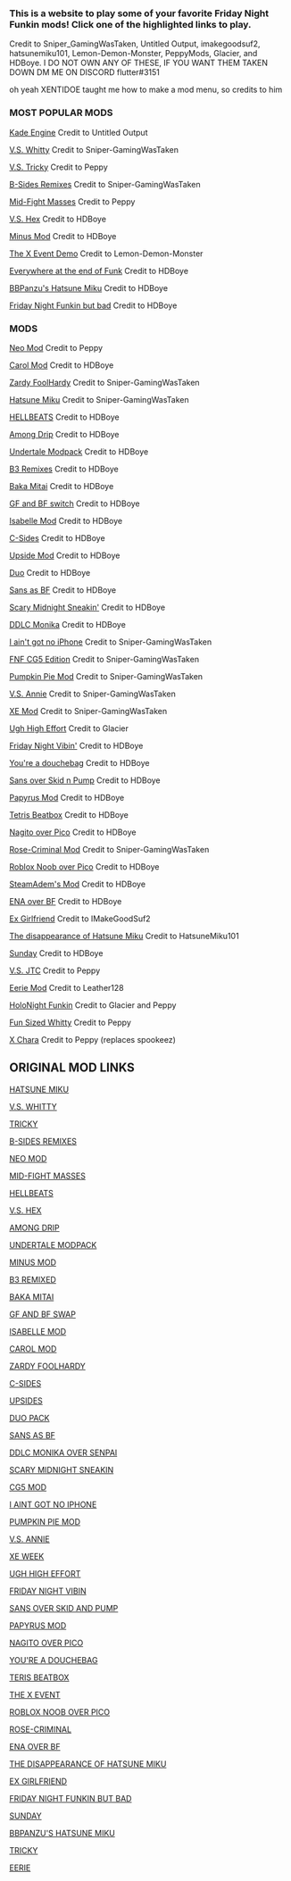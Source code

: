 ### This is a website to play some of your favorite Friday Night Funkin mods! Click one of the highlighted links to play.

Credit to Sniper_GamingWasTaken, Untitled Output, imakegoodsuf2, hatsunemiku101, Lemon-Demon-Monster, PeppyMods, Glacier, and HDBoye. I DO NOT OWN ANY OF THESE, IF YOU WANT THEM TAKEN DOWN DM ME ON DISCORD flutter#3151

oh yeah XENTIDOE taught me how to make a mod menu, so credits to him

### MOST POPULAR MODS

[Kade Engine](https://untitledoutput.itch.io/friday-night-funkin-kade-engine) Credit to Untitled Output

[V.S. Whitty](https://sniper-gamingwastaken.itch.io/friday-night-funkin-vs-whitty-full-week-optimized-kade-engine) Credit to Sniper-GamingWasTaken

[V.S. Tricky](https://elpeppywall.github.io/Mods/Tricky) Credit to Peppy

[B-Sides Remixes](https://sniper-gamingwastaken.itch.io/friday-night-funkin-b-sides-optimized-kade-engine-ver) Credit to Sniper-GamingWasTaken

[Mid-Fight Masses](https://elpeppywall.github.io/Mods/Sarvente) Credit to Peppy

[V.S. Hex](https://hdboye.github.io/FnfModAttempt/hex) Credit to HDBoye

[Minus Mod](https://hdboye.github.io/FnfModAttempt/minus) Credit to HDBoye

[The X Event Demo](https://lemon-demon-monster.itch.io/the-x-event-demo) Credit to Lemon-Demon-Monster

[Everywhere at the end of Funk](https://hdboye.github.io/FnfModAttempt2/end) Credit to HDBoye

[BBPanzu's Hatsune Miku](https://hdboye.github.io/FnfModAttempt2/bbmiku) Credit to HDBoye

[Friday Night Funkin but bad](https://hdboye.github.io/FnfModAttempt2/bad) Credit to HDBoye

### MODS

[Neo Mod](https://peppymods.itch.io/neo?secret=TNWwnRNyKy9ofksuJ9tFQ0ZMn1I) Credit to Peppy 

[Carol Mod](https://hdboye.github.io/FnfModAttempt/carol) Credit to HDBoye

[Zardy FoolHardy](https://sniper-gamingwastaken.itch.io/friday-night-funkin-vs-zardy-full-week-optimized-kade-engine) Credit to Sniper-GamingWasTaken

[Hatsune Miku](https://sniper-gamingwastaken.itch.io/friday-night-funkin-miku-mod-kade) Credit to Sniper-GamingWasTaken

[HELLBEATS](https://hdboye.github.io/FnfModAttempt/hellbeats) Credit to HDBoye

[Among Drip](https://hdboye.github.io/FnfModAttempt/drip) Credit to HDBoye

[Undertale Modpack](https://hdboye.github.io/FnfModAttempt/undertale) Credit to HDBoye

[B3 Remixes](https://hdboye.github.io/FnfModAttempt/bthree) Credit to HDBoye

[Baka Mitai](https://hdboye.github.io/FnfModAttempt/mitai) Credit to HDBoye

[GF and BF switch](https://hdboye.github.io/FnfModAttempt/switch) Credit to HDBoye

[Isabelle Mod](https://hdboye.github.io/FnfModAttempt/isabelle) Credit to HDBoye

[C-Sides](https://hdboye.github.io/FnfModAttempt/cside) Credit to HDBoye

[Upside Mod](https://hdboye.github.io/FnfModAttempt/upside) Credit to HDBoye

[Duo](https://hdboye.github.io/FnfModAttempt/duo) Credit to HDBoye

[Sans as BF](https://hdboye.github.io/FnfModAttempt/sans) Credit to HDBoye

[Scary Midnight Sneakin'](https://hdboye.github.io/FnfModAttempt/scary) Credit to HDBoye

[DDLC Monika](https://hdboye.github.io/FnfModAttempt/monika) Credit to HDBoye

[I ain't got no iPhone](https://sniper-gamingwastaken.itch.io/friday-night-funkin-but-monster-has-no-iphone) Credit to Sniper-GamingWasTaken

[FNF CG5 Edition](https://sniper-gamingwastaken.itch.io/friday-night-funkin-cg5-edition-full-week-optimized-kade-engine) Credit to Sniper-GamingWasTaken

[Pumpkin Pie Mod](https://sniper-gamingwastaken.itch.io/friday-night-funkin-pumkin-pie-custom-song) Credit to Sniper-GamingWasTaken

[V.S. Annie](https://sniper-gamingwastaken.itch.io/friday-night-funkin-annie-custom-week-optomized-kade-engine-version) Credit to Sniper-GamingWasTaken

[XE Mod](https://sniper-gamingwastaken.itch.io/friday-night-funkin-custom-week-xe-optimized) Credit to Sniper-GamingWasTaken

[Ugh High Effort](https://glacierr.itch.io/ugh) Credit to Glacier

[Friday Night Vibin'](https://hdboye.github.io/FnfModAttempt2/vibin/) Credit to HDBoye

[You're a douchebag](https://hdboye.github.io/FnfModAttempt/douchebag) Credit to HDBoye

[Sans over Skid n Pump](https://hdboye.github.io/FnfModAttempt/sansvs) Credit to HDBoye

[Papyrus Mod](https://hdboye.github.io/FnfModAttempt/papyrus) Credit to HDBoye

[Tetris Beatbox](https://hdboye.github.io/FnfModAttempt/tetris) Credit to HDBoye

[Nagito over Pico](https://hdboye.github.io/FnfModAttempt/nagito) Credit to HDBoye

[Rose-Criminal Mod](https://sniper-gamingwastaken.itch.io/friday-night-funkin-rose-criminal-port) Credit to Sniper-GamingWasTaken

[Roblox Noob over Pico](https://hdboye.github.io/FnfModAttempt/noob) Credit to HDBoye

[SteamAdem's Mod](https://hdboye.github.io/FnfModAttempt/peter) Credit to HDBoye

[ENA over BF](https://hdboye.github.io/FnfModAttempt/ena) Credit to HDBoye

[Ex Girlfriend](https://imakegoodsuf2.itch.io/ex-girlfriend-kade-engine) Credit to IMakeGoodSuf2

[The disappearance of Hatsune Miku](https://hatsunemiku101.itch.io/the-disappearance-of-hatsune-miku) Credit to HatsuneMiku101

[Sunday](https://hdboye.github.io/FnfModAttempt2/sunday) Credit to HDBoye

[V.S. JTC](https://peppymods.itch.io/vs-jtc/download/DnXpsc2HncMqapf7j_jpwxvP5yzhBXFLOAr6FE26) Credit to Peppy

[Eerie Mod](https://leather128.itch.io/fnf-eerie-mod-ss-mod) Credit to Leather128

[HoloNight Funkin](https://glacierr.itch.io/holonight) Credit to Glacier and Peppy

[Fun Sized Whitty](https://peppymods.itch.io/whitty-ballistic-fun-sized) Credit to Peppy

[X Chara](https://elpeppywall.github.io/Mods/Xchara/) Credit to Peppy (replaces spookeez)

## ORIGINAL MOD LINKS

[HATSUNE MIKU](https://gamebanana.com/gamefiles/17106)

[V.S. WHITTY](https://gamebanana.com/gamefiles/14457)

[TRICKY](https://gamebanana.com/gamefiles/17466)

[B-SIDES REMIXES](https://gamebanana.com/gamefiles/13686)

[NEO MOD](https://gamebanana.com/gamefiles/15172)

[MID-FIGHT MASSES](https://gamebanana.com/gamefiles/17646)

[HELLBEATS](https://gamebanana.com/gamefiles/13979)

[V.S. HEX](https://gamebanana.com/gamefiles/14942)

[AMONG DRIP](https://gamebanana.com/gamefiles/13904)

[UNDERTALE MODPACK](https://gamebanana.com/skins/184492)

[MINUS MOD](https://gamebanana.com/skins/186737)

[B3 REMIXED](https://gamebanana.com/gamefiles/13933)

[BAKA MITAI](https://gamebanana.com/gamefiles/13826)

[GF AND BF SWAP](https://gamebanana.com/skins/185192)

[ISABELLE MOD](https://gamebanana.com/skins/190056)

[CAROL MOD](https://gamebanana.com/gamefiles/15276)

[ZARDY FOOLHARDY](https://gamebanana.com/gamefiles/17880)

[C-SIDES](https://gamebanana.com/gamefiles/13928)

[UPSIDES](https://gamebanana.com/gamefiles/14943)

[DUO PACK](https://gamebanana.com/wips/53066)

[SANS AS BF](https://gamebanana.com/skins/184025)

[DDLC MONIKA OVER SENPAI](https://gamebanana.com/gamefiles/14832)

[SCARY MIDNIGHT SNEAKIN](https://gamebanana.com/gamefiles/14832)

[CG5 MOD](https://gamebanana.com/gamefiles/14966)

[I AINT GOT NO IPHONE](https://gamebanana.com/gamefiles/18796)

[PUMPKIN PIE MOD](https://gamebanana.com/gamefiles/15416)

[V.S. ANNIE](https://gamebanana.com/gamefiles/15994)

[XE WEEK](https://gamebanana.com/gamefiles/13990)

[UGH HIGH EFFORT](https://gamebanana.com/gamefiles/17077)

[FRIDAY NIGHT VIBIN](https://gamebanana.com/maps/214669)

[SANS OVER SKID AND PUMP](https://gamebanana.com/skins/184025)

[PAPYRUS MOD](https://gamebanana.com/skins/184993)

[NAGITO OVER PICO](https://gamebanana.com/skins/184963)

[YOU'RE A DOUCHEBAG](https://gamebanana.com/gamefiles/14569)

[TERIS BEATBOX](https://gamebanana.com/gamefiles/14257)

[THE X EVENT](https://gamebanana.com/gamefiles/18152)

[ROBLOX NOOB OVER PICO](https://gamebanana.com/skins/189645)

[ROSE-CRIMINAL](https://gamebanana.com/gamefiles/14837)

[ENA OVER BF](https://gamebanana.com/skins/185793)

[THE DISAPPEARANCE OF HATSUNE MIKU](https://gamebanana.com/gamefiles/14164)

[EX GIRLFRIEND](https://gamebanana.com/skins/186464)

[FRIDAY NIGHT FUNKIN BUT BAD](https://gamebanana.com/gamefiles/15933)

[SUNDAY](https://gamebanana.com/skins/184601)

[BBPANZU'S HATSUNE MIKU](https://gamebanana.com/skins/184101)

[TRICKY](https://elpeppywall.github.io/Mods/Tricky)

[EERIE](https://leather128.itch.io/fnf-eerie-mod-ss-mod)
